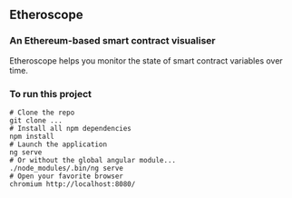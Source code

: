 ## Etheroscope
### An Ethereum-based smart contract visualiser
Etheroscope helps you monitor the state of smart contract variables over time.


### To run this project
```shell
# Clone the repo
git clone ...
# Install all npm dependencies
npm install
# Launch the application
ng serve
# Or without the global angular module...
./node_modules/.bin/ng serve
# Open your favorite browser
chromium http://localhost:8080/

```
